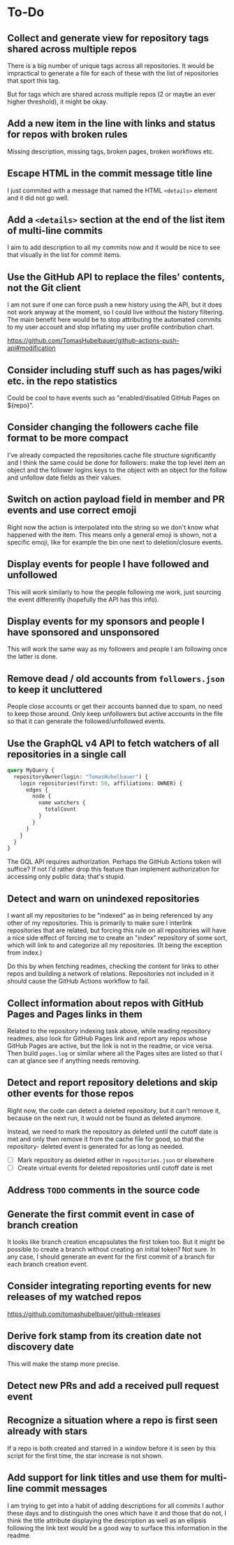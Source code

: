 # To-Do

## Collect and generate view for repository tags shared across multiple repos

There is a big number of unique tags across all repositories.
It would be impractical to generate a file for each of these with the list of
repositories that sport this tag.

But for tags which are shared across multiple repos (2 or maybe an ever higher
threshold), it might be okay.

## Add a new item in the line with links and status for repos with broken rules

Missing description, missing tags, broken pages, broken workflows etc.

## Escape HTML in the commit message title line

I just commited with a message that named the HTML `<details>` element and it
did not go well.

## Add a `<details>` section at the end of the list item of multi-line commits

I aim to add description to all my commits now and it would be nice to see that
visually in the list for commit items.

## Use the GitHub API to replace the files' contents, not the Git client

I am not sure if one can force push a new history using the API, but it does not
work anyway at the moment, so I could live without the history filtering. The
main benefit here would be to stop attributing the automated commits to my user
account and stop inflating my user profile contribution chart.

https://github.com/TomasHubelbauer/github-actions-push-api#modification

## Consider including stuff such as has pages/wiki etc. in the repo statistics

Could be cool to have events such as "enabled/disabled GitHub Pages on ${repo}".

## Consider changing the followers cache file format to be more compact

I've already compacted the repositories cache file structure significantly and I
think the same could be done for followers: make the top level item an object
and the follower logins keys to the object with an object for the follow and
unfollow date fields as their values.

## Switch on action payload field in member and PR events and use correct emoji

Right now the action is interpolated into the string so we don't know what
happened with the item. This means only a general emoji is shown, not a specific
emoji, like for example the bin one next to deletion/closure events.

## Display events for people I have followed and unfollowed

This will work similarly to how the people following me work, just sourcing the
event differently (hopefully the API has this info).

## Display events for my sponsors and people I have sponsored and unsponsored

This will work the same way as my followers and people I am following once the
latter is done.

## Remove dead / old accounts from `followers.json` to keep it uncluttered

People close accounts or get their accounts banned due to spam, no need to keep
those around. Only keep unfollowers but active accounts in the file so that it
can generate the followed/unfollowed events.

## Use the GraphQL v4 API to fetch watchers of all repositories in a single call

```graphql
query MyQuery {
  repositoryOwner(login: "TomasHubelbauer") {
    login repositories(first: 50, affiliations: OWNER) {
      edges {
        node {
          name watchers {
            totalCount
          }
        }
      }
    }
  }
} 
```

The GQL API requires authorization. Perhaps the GitHub Actions token will
suffice? If not I'd rather drop this feature than implement authorization for
accessing only public data; that's stupid.

## Detect and warn on unindexed repositories

I want all my repositories to be "indexed" as in being referenced by any other
of my repositories. This is primarily to make sure I interlink repositories that
are related, but forcing this rule on all repositories will have a nice side
effect of forcing me to create an "index" repository of some sort, which will
link to and categorize all my repositories. (It being the exception from index.)

Do this by when fetching readmes, checking the content for links to other repos
and building a network of relations. Repositories not included in it should
cause the GitHub Actions workflow to fail.

## Collect information about repos with GitHub Pages and Pages links in them

Related to the repository indexing task above, while reading repository readmes,
also look for GitHub Pages link and report any repos whose GitHub Pages are
active, but the link is not in the readme, or vice versa. Then build `pages.log`
or similar where all the Pages sites are listed so that I can at glance see if
anything needs removing.

## Detect and report repository deletions and skip other events for those repos

Right now, the code can detect a deleted repository, but it can't remove it,
because on the next run, it would not be found as deleted anymore.

Instead, we need to mark the repository as deleted until the cutoff date is met
and only then remove it from the cache file for good, so that the repository-
deleted event is generated for as long as needed.

- [ ] Mark repository as deleted either in `repositories.json` or elsewhere
- [ ] Create virtual events for deleted repositories until cutoff date is met

## Address `TODO` comments in the source code

## Generate the first commit event in case of branch creation

It looks like branch creation encapsulates the first token too. But it might be
possible to create a branch without creating an initial token? Not sure. In any
case, I should generate an event for the first commit of a branch for each
branch creation event.

## Consider integrating reporting events for new releases of my watched repos

https://github.com/tomashubelbauer/github-releases

## Derive fork stamp from its creation date not discovery date

This will make the stamp more precise.

## Detect new PRs and add a received pull request event

## Recognize a situation where a repo is first seen already with stars

If a repo is both created and starred in a window before it is seen by this
script for the first time, the star increase is not shown.

## Add support for link titles and use them for multi-line commit messages

I am trying to get into a habit of adding descriptions for all commits I author
these days and to distinguish the ones which have it and those that do not, I
think the title attribute displaying the description as well as an ellipsis
following the link text would be a good way to surface this information in the
readme.
